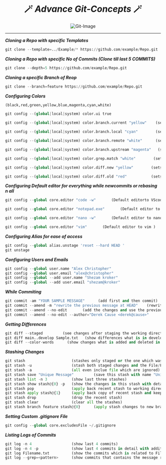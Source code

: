 <h1 align="center">🪄 <i>Advance Git-Concepts</i> 🪄</h1>
<div align="center"><img alt="Git-Image" src="https://icons.iconarchive.com/icons/papirus-team/papirus-apps/256/git-icon.png" ></div>
<hr>

**_Cloning a Repo with specific Templates_**
```python
git clone --template=../Example/* https://github.com/example/Repo.git
```
**_Cloning a Repo with specific No of Commits (Clone till last 5 COMMITS)_**
```python
git clone --depth=5 https://github.com/example/Repo.git
```
**_Cloning a specific Branch of Reop_**
```python
git clone --branch=feature https://github.com/example/Repo.git
```
**_Configuring Colors_**
```python
(black,red,green,yellow,blue,magenta,cyan,white)

git config --(global|local|system) color.ui true

git config --(global|local|system) color.branch.current "yellow"    (sets current branch color)

git config --(global|local|system) color.branch.local "cyan"        (sets local branch color)

git config --(global|local|system) color.branch.remote "white"      (sets remote branch color)

git config --(global|local|system) color.branch.upstream "magenta"   (sets Upstream branch color)

git config --(global|local|system) color.grep.match "white"        (sets matching text in `git log --grep=<pattern>` color)

git config --(global|local|system) color.diff.new "yellow"        (sets color for new changes while git diff)

git config --(global|local|system) color.diff.old "red"           (sets color for old changes while git diff)
```
**_Configuring Default editor for everything while newcommits or rebasing n all_**
```python
git config --global core.editor "code -w"       (Default editorto VScode)

git config --global core.editor "notepad.exe"       (Default editor to notepad )

git config --global core.editor "nano -w"       (Default editor to nano )

git config --global core.editor "vim"       (Default editor to vim )
```
**_Configuring Alias for ease of access_**
```python
git config --global alias.unstage 'reset --hard HEAD '
git unstage
```
**_Configuring Users and Emails_**
```python
git config --global user.name "Alex Christopher"
git config --global user.email "alex@christopher"
git config --global --add user.name "Shezam kroker"
git config --global --add user.email "shezam@kroker"
```
**_While Commiting_**
```python
git commit -am "YOUR SAMPLE MESSAGE"      (add first and then commit)
git commit --amend -m "rewrite the previous message at HEAD"    (rewrite the past commit message)
git commit --amend --no-edit       (add the changes and use the previous commit)
git commit --amend --no-edit --author="Derek Cause <derek@cause>"
```
**_Getting Differences_**
```python
git diff --staged         (see changes after staging the working directory)
git diff main..develop Sample.txt   (show differences what is in develop & not in main branch of `Sample.txt` file)
git diff --color-words      (show changes what is added and deleted in better way)
```
**_Stashing Changes_**
```python
git stash                     (stashes only staged or the one which was commited earlier{file})
git stash -u                  (stash both staged changes and the File/Folder Created FirstTime)
git stash -a                  (all even inclue file which are ignored)
git stash save "Unique Message"         (save this stash with name "Unique Message")
git stash list -n 3           (show last three stashes)
git stash show stash@{0} -p   (show the changes in this stash with detail changes )
git stash pop                 (apply back recent stash to working directory)
git stash apply stash@{1}     (apply back copy of recent stash and keep original in stash )
git stash drop                (drop the recent stash)
git stash clear               (clear all the stashes)
git stash branch feature stash@{0}      (apply stash changes to new branch)
```
**_Setting Custom .gitignore File_**
```python
git config --global core.excludesFile ~/.gitignore
```
**_Listing Logs of Commits_**
```python
git log -n 4                  (show last 4 commits)
git log -n 4 -p               (show last 4 commits in detail with addition & deletions)
git log Filename.txt          (show the commits which is related to Filename.txt)
git log --grep=<pattern>      (show commits that contains the message related to pattern)
```